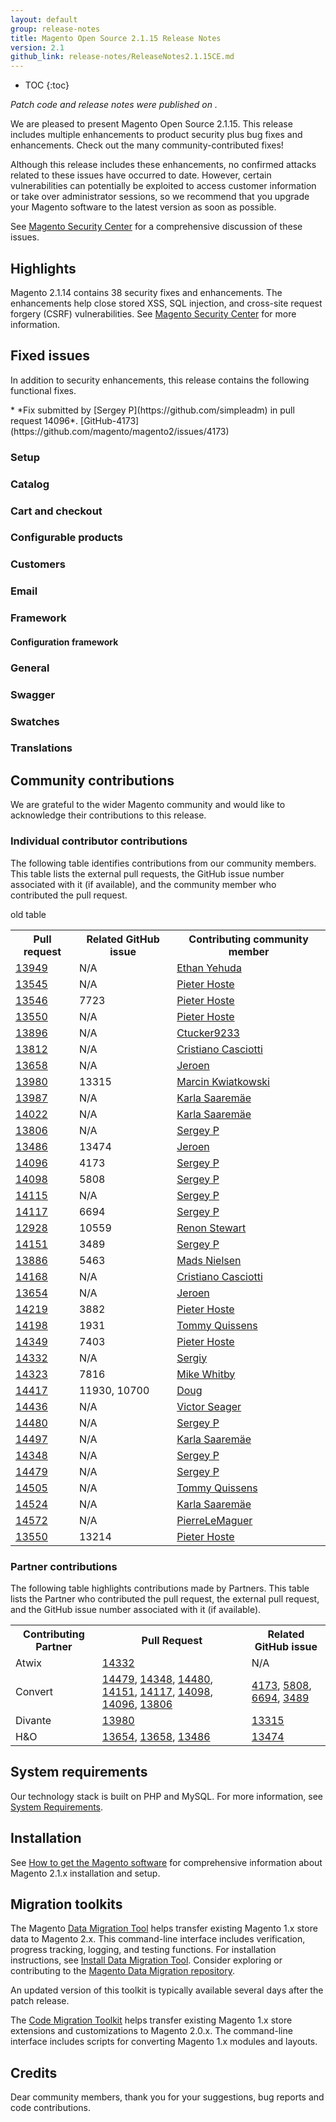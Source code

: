 ```yaml
---
layout: default
group: release-notes
title: Magento Open Source 2.1.15 Release Notes
version: 2.1
github_link: release-notes/ReleaseNotes2.1.15CE.md
---
```


*	TOC
{:toc}


*Patch code and release notes were published on .*


We are pleased to present Magento Open Source  2.1.15. This release includes  multiple enhancements to product security plus  bug fixes and enhancements. Check out the many community-contributed fixes!

Although this release includes these enhancements, no confirmed attacks related to these issues have occurred to date. However, certain vulnerabilities can potentially be exploited to access customer information or take over administrator sessions, so we recommend that you upgrade your Magento software to the latest version as soon as possible.

See [Magento Security Center](https://magento.com/security/patches/magento-2.2.5-and-2.1.14-security-update) for a comprehensive discussion of these issues.

## Highlights
Magento 2.1.14 contains 38 security fixes and enhancements.  The enhancements help close stored XSS, SQL injection, and cross-site request forgery (CSRF) vulnerabilities. See [Magento Security Center](https://magento.com/security/patches/magento-2.2.5-and-2.1.14-security-update) for more information.

## Fixed issues
In addition to security enhancements, this release contains the following functional fixes. 


<!--- ENGCOM-902 -->* *Fix submitted by [Sergey P](https://github.com/simpleadm) in pull request 14096*. [GitHub-4173](https://github.com/magento/magento2/issues/4173)


### Setup




### Catalog






 

### Cart and checkout



### Configurable products







### Customers




### Email




### Framework


#### Configuration framework





### General




### Swagger



### Swatches






### Translations







## Community contributions
We are grateful to the wider Magento community and would like to acknowledge their contributions to this release.

### Individual contributor contributions

The following table identifies contributions from our community members. This table lists the external pull requests, the GitHub issue number associated with it (if available), and the community member who contributed the pull request.

old table

<table>
  <tr>
    <th>Pull request</th>
    <th>Related GitHub issue</th>
     <th>Contributing community member</th>
  </tr>
  <tr>
    <td><a href="https://github.com/magento/magento2/pull/13949" target="_blank">13949</a></td>
    <td>N/A</td>
     <td><a href="https://github.com/Ethan3600" target="_blank">Ethan Yehuda</a></td>
  </tr>
<tr>
    <td><a href="https://github.com/magento/magento2/pull/13545" target="_blank">13545</a></td>
    <td>N/A</td>
     <td><a href="https://github.com/hostep" target="_blank">Pieter Hoste</a></td>
  </tr>
  <tr>
    <td><a href="https://github.com/magento/magento2/pull/13546" target="_blank">13546</a></td>
    <td>7723</td>
     <td><a href="https://github.com/hostep" target="_blank">Pieter Hoste</a></td>
  </tr>
  <tr>
    <td><a href="https://github.com/magento/magento2/pull/13550" target="_blank">13550</a></td>
    <td>N/A</td>
     <td><a href="https://github.com/hostep" target="_blank">Pieter Hoste</a></td>
  </tr>
  <tr>
    <td><a href="https://github.com/magento/magento2/pull/13896" target="_blank">13896</a></td>
    <td>N/A</td>
     <td><a href="https://github.com/Ctucker9233" target="_blank">Ctucker9233</a></td>
  </tr>
  <tr>
    <td><a href="https://github.com/magento/magento2/pull/13812" target="_blank">13812</a></td>
    <td>N/A</td>
     <td><a href="https://github.com/ccasciotti" target="_blank">Cristiano Casciotti</a></td>
  </tr>
  <tr>
    <td><a href="https://github.com/magento/magento2/pull/13658" target="_blank">13658</a></td>
    <td>N/A</td>
     <td><a href="https://github.com/JeroenVanLeusden" target="_blank">Jeroen</a></td>
  </tr>
  <tr>
    <td><a href="https://github.com/magento/magento2/pull/13980" target="_blank">13980</a></td>
    <td>13315</td>
     <td><a href="https://github.com/Frodigo" target="_blank">Marcin Kwiatkowski</a></td>
  </tr>
  <tr>
    <td><a href="https://github.com/magento/magento2/pull/13987" target="_blank">13987</a></td>
    <td>N/A</td>
     <td><a href="https://github.com/Karlasa" target="_blank">Karla Saaremäe</a></td>
  </tr>
  <tr>
    <td><a href="https://github.com/magento/magento2/pull/14022" target="_blank">14022</a></td>
    <td>N/A</td>
     <td><a href="https://github.com/Karlasa" target="_blank">Karla Saaremäe</a></td>
  </tr>
  <tr>
    <td><a href="https://github.com/magento/magento2/pull/13806" target="_blank">13806</a></td>
    <td>N/A</td>
     <td><a href="https://github.com/simpleadm" target="_blank">Sergey P</a></td>
  </tr>
<tr>
  <td><a href="https://github.com/magento/magento2/pull/13486" target="_blank">13486</a></td>
    <td>13474</td>
     <td><a href="https://github.com/JeroenVanLeusden" target="_blank">Jeroen</a></td>
  </tr>
<tr>
  <td><a href="https://github.com/magento/magento2/pull/14096" target="_blank">14096</a></td>
    <td>4173</td>
     <td><a href="https://github.com/simpleadm" target="_blank">Sergey P</a></td>
  </tr>
<tr>
  <td><a href="https://github.com/magento/magento2/pull/14098" target="_blank">14098</a></td>
    <td>5808</td>
     <td><a href="https://github.com/simpleadm" target="_blank">Sergey P</a></td>
  </tr>
<tr>
  <td><a href="https://github.com/magento/magento2/pull/14115" target="_blank">14115</a></td>
    <td>N/A</td>
     <td><a href="https://github.com/simpleadm" target="_blank">Sergey P</a></td>
  </tr>
<tr>
  <td><a href="https://github.com/magento/magento2/pull/14117" target="_blank">14117</a></td>
    <td>6694</td>
     <td><a href="https://github.com/simpleadm" target="_blank">Sergey P</a></td>
  </tr>
<tr>
  <td><a href="https://github.com/magento/magento2/pull/12928" target="_blank">12928</a></td>
    <td>10559</td>
     <td><a href="https://github.com/srenon" target="_blank">Renon Stewart</a></td>
  </tr>
<tr>
  <td><a href="https://github.com/magento/magento2/pull/14151" target="_blank">14151</a></td>
    <td>3489</td>
     <td><a href="https://github.com/simpleadm" target="_blank">Sergey P</a></td>
  </tr>
<tr>
  <td><a href="https://github.com/magento/magento2/pull/13886" target="_blank">13886</a></td>
    <td>5463</td>
     <td><a href="https://github.com/k4emic" target="_blank">Mads Nielsen</a></td>
  </tr>
<tr>
  <td><a href="https://github.com/magento/magento2/pull/14168" target="_blank">14168</a></td>
    <td>N/A</td>
     <td><a href="https://github.com/ccasciotti" target="_blank">Cristiano Casciotti</a></td>
  </tr>
<tr>
  <td><a href="https://github.com/magento/magento2/pull/13654" target="_blank">13654</a></td>
    <td>N/A</td>
     <td><a href="https://github.com/JeroenVanLeusden" target="_blank">Jeroen</a></td>
  </tr>
<tr>
<td><a href="https://github.com/magento/magento2/pull/14219" target="_blank">14219</a></td>
    <td>3882</td>
     <td><a href="https://github.com/hostep" target="_blank">Pieter Hoste</a></td>
  </tr>
<tr>
  <td><a href="https://github.com/magento/magento2/pull/14198" target="_blank">14198</a></td>
    <td>1931</td>
     <td><a href="https://github.com/quisse" target="_blank">Tommy Quissens</a></td>
  </tr>
<tr>
  <td><a href="https://github.com/magento/magento2/pull/14349" target="_blank">14349</a></td>
    <td>7403</td>
     <td><a href="https://github.com/hostep" target="_blank">Pieter Hoste</a></td>
  </tr>
  <tr>
  <td><a href="https://github.com/magento/magento2/pull/14332" target="_blank">14332</a></td>
    <td>N/A</td>
     <td><a href="https://github.com/sergiy-v" target="_blank">Sergiy</a></td>
  </tr>
<tr>
  <td><a href="https://github.com/magento/magento2/pull/14323" target="_blank">14323</a></td>
    <td>7816</td>
     <td><a href="https://github.com/mikewhitby" target="_blank">Mike Whitby</a></td>
  </tr>
<tr>
  <td><a href="https://github.com/magento/magento2/pull/14417" target="_blank">14417</a></td>
    <td>11930, 10700</td>
     <td><a href="https://github.com/xtremeperf" target="_blank">Doug</a></td>
  </tr>
<tr>
  <td><a href="https://github.com/magento/magento2/pull/14436" target="_blank">14436</a></td>
    <td>N/A</td>
     <td><a href="https://github.com/vseager" target="_blank">Victor Seager</a></td>
  </tr>
<tr>
  <td><a href="https://github.com/magento/magento2/pull/14480" target="_blank">14480</a></td>
    <td>N/A</td>
     <td><a href="https://github.com/simpleadm" target="_blank">Sergey P</a></td>
  </tr>
<tr>
  <td><a href="https://github.com/magento/magento2/pull/14497" target="_blank">14497</a></td>
    <td>N/A</td>
     <td><a href="https://github.com/Karlasa" target="_blank">Karla Saaremäe</a></td>
  </tr>
<tr>
  <td><a href="https://github.com/magento/magento2/pull/14348" target="_blank">14348</a></td>
    <td>N/A</td>
     <td><a href="https://github.com/simpleadm" target="_blank">Sergey P</a></td>
  </tr>
<tr>
  <td><a href="https://github.com/magento/magento2/pull/14479" target="_blank">14479</a></td>
    <td>N/A</td>
     <td><a href="https://github.com/simpleadm" target="_blank">Sergey P</a></td>
  </tr>
<tr>
  <td><a href="https://github.com/magento/magento2/pull/14505" target="_blank">14505</a></td>
    <td>N/A</td>
     <td><a href="https://github.com/quisse" target="_blank">Tommy Quissens</a></td>
  </tr>
<tr>
  <td><a href="https://github.com/magento/magento2/pull/14524" target="_blank">14524</a></td>
    <td>N/A</td>
     <td><a href="https://github.com/Karlasa" target="_blank">Karla Saaremäe</a></td>
  </tr>
<tr>
  <td><a href="https://github.com/magento/magento2/pull/14572" target="_blank">14572</a></td>
    <td>N/A</td>
     <td><a href="https://github.com/PierreLeMaguer" target="_blank">PierreLeMaguer</a></td>
  </tr>
  <tr>
  <td><a href="https://github.com/magento/magento2/pull/13550" target="_blank">13550</a></td>
    <td>13214</td>
     <td><a href="https://github.com/hostep" target="_blank">Pieter Hoste</a></td>
  </tr>
 </table>

### Partner contributions

The following table highlights contributions made by Partners. This table lists the Partner who contributed the pull request, the external pull request, and the GitHub issue number associated with it (if available).

<table>
  <tr>
    <th>Contributing Partner</th>
    <th>Pull Request</th>
    <th>Related GitHub issue</th>
  </tr>

<tr>
    <td>Atwix</td>
    <td><a target="_blank" href="https://github.com/magento/magento2/pull/14332">14332</a></td>
    <td>N/A</td>
  </tr>

<tr>
    <td>Convert</td>
    <td><a target="_blank" href="https://github.com/magento/magento2/pull/14479">14479</a>, <a target="_blank" href="https://github.com/magento/magento2/pull/14348">14348</a>, <a target="_blank" href="https://github.com/magento/magento2/pull/14480">14480</a>, <a target="_blank" href="https://github.com/magento/magento2/pull/14151">14151</a>, <a target="_blank" href="https://github.com/magento/magento2/pull/14117">14117</a>, <a target="_blank" href="https://github.com/magento/magento2/pull/14098">14098</a>, <a target="_blank" href="https://github.com/magento/magento2/pull/14096">14096</a>, <a target="_blank" href="https://github.com/magento/magento2/pull/13806">13806</a></td>
    <td><a target="_blank" href="https://github.com/magento/magento2/issues/4173">4173</a>, <a target="_blank" href="https://github.com/magento/magento2/issues/5808">5808</a>, <a target="_blank" href="https://github.com/magento/magento2/issues/6694">6694</a>, <a target="_blank" href="https://github.com/magento/magento2/issues/3489">3489</a> </td>
  </tr>

  <tr>
    <td>Divante</td>
    <td><a target="_blank" href="https://github.com/magento/magento2/pull/13980">13980</a></td>
    <td><a target="_blank" href="https://github.com/magento/magento2/issues/13315">13315</a></td>
  </tr>

  <tr>
    <td>H&O</td>
    <td><a target="_blank" href="https://github.com/magento/magento2/pull/13654">13654</a>, <a target="_blank" href="https://github.com/magento/magento2/pull/13658">13658</a>,  <a target="_blank" href="https://github.com/magento/magento2/pull/13486">13486</a></td>
    <td><a target="_blank" href="https://github.com/magento/magento2/issues/13474">13474</a></td>
  </tr>

</table>




## System requirements

Our technology stack is built on PHP and MySQL. For more information, see <a href="http://devdocs.magento.com/guides/v2.1/install-gde/system-requirements2.html" target="_blank">System Requirements</a>.


## Installation

See [How to get the Magento software](http://devdocs.magento.com/guides/v2.1/install-gde/bk-install-guide.html) for comprehensive information about Magento 2.1.x installation and setup. 


## Migration toolkits 

The Magento [Data Migration Tool](http://devdocs.magento.com/guides/v2.1/migration/bk-migration-guide.html) helps transfer existing Magento 1.x store data to Magento 2.x. This command-line interface includes verification, progress tracking, logging, and testing functions. For installation instructions, see  [Install Data Migration Tool](http://devdocs.magento.com/guides/v2.1/migration/migration-tool-install.html). Consider exploring or contributing to the [Magento Data Migration repository](https://github.com/magento/data-migration-tool).

An updated version of this toolkit is typically available several days after the patch release.

The [Code Migration Toolkit](https://github.com/magento/code-migration) helps transfer existing Magento 1.x store extensions and customizations to Magento 2.0.x. The command-line interface includes scripts for converting Magento 1.x modules and layouts.

## Credits
Dear community members, thank you for your suggestions,  bug reports and code contributions. 


